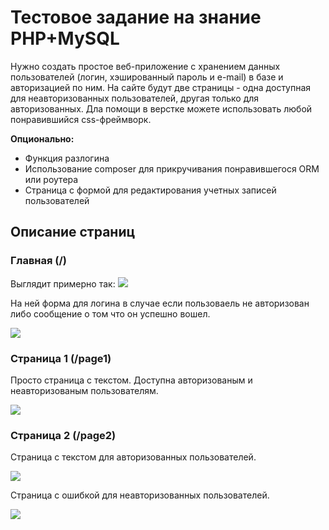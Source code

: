 # Тестовое задание на знание PHP+MySQL

Нужно создать простое веб-приложение с хранением данных пользователей (логин, хэшированный пароль и e-mail) в базе и авторизацией по ним. На сайте будут две страницы - одна доступная для неавторизованных пользователей, другая только для авторизованных.
Дла помощи в верстке можете использовать любой понравившийся css-фреймворк.

**Опционально:**
- Функция разлогина
- Использование composer для прикручивания понравившегося ORM или роутера
- Страница с формой для редактирования учетных записей пользователей

## Описание страниц

### Главная (/)

Выглядит примерно так:
![](http://i.imgur.com/7teqaAZ.png)

На ней форма для логина в случае если пользоваель не авторизован либо сообщение о том что он успешно вошел.

![](http://i.imgur.com/6yQ19nm.png)

### Страница 1 (/page1)

Просто страница с текстом. Доступна авторизованым и неавторизованым пользователям.

![](http://i.imgur.com/zTL9LyS.png)

### Страница 2 (/page2)

Страница с текстом для авторизованных пользователей.

![](http://i.imgur.com/8lTapBx.png)

Страница с ошибкой для неавторизованных пользователей.

![](http://i.imgur.com/fFR9vpQ.png)
